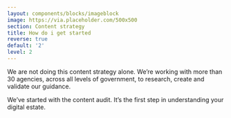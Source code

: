 ```yaml
---
layout: components/blocks/imageblock
image: https://via.placeholder.com/500x500
section: Content strategy
title: How do i get started
reverse: true
default: '2'
level: 2
---
```


We are not doing this content strategy alone. We’re working with more than 30 agencies, across all levels of government, to research, create and validate our guidance.

We’ve started with the content audit. It’s the first step in understanding your digital estate.
